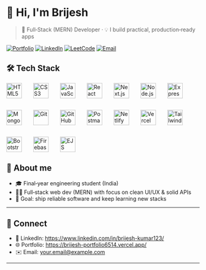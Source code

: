 # 👋 Hi, I'm Brijesh

> 🚀 Full‑Stack (MERN) Developer · 💡 I build practical, production‑ready apps



[![Portfolio](https://img.shields.io/badge/Portfolio-000?logo=vercel\&logoColor=white)](https://brijesh-portfolio6514.vercel.app/)
[![LinkedIn](https://img.shields.io/badge/LinkedIn-0A66C2?logo=linkedin\&logoColor=white)](https://www.linkedin.com/in/brijesh-kumar123/)
[![LeetCode](https://img.shields.io/badge/LeetCode-FFA116?logo=leetcode\&logoColor=white)](https://leetcode.com/u/brijeshkumar_1234/)
[![Email](https://img.shields.io/badge/Email-Dev?logo=gmail\&logoColor=white\&color=D14836)](mailto:brijesh6514@gmail.com)



## 🛠️ Tech Stack

<p align="left"   style="display: flex; gap: 30px; flex-wrap: wrap;" >
  <!-- Frontend -->
  <img   src="https://cdn.jsdelivr.net/gh/devicons/devicon/icons/html5/html5-original.svg" alt="HTML5" width="40" height="40"   />
  <img src="https://cdn.jsdelivr.net/gh/devicons/devicon/icons/css3/css3-original.svg" alt="CSS3" width="40" height="40"/>
  <img src="https://cdn.jsdelivr.net/gh/devicons/devicon/icons/javascript/javascript-original.svg" alt="JavaScript" width="40" height="40"/>
  <img src="https://cdn.jsdelivr.net/gh/devicons/devicon/icons/react/react-original.svg" alt="React" width="40" height="40"/>
  <img src="https://cdn.jsdelivr.net/gh/devicons/devicon/icons/nextjs/nextjs-original.svg" alt="Next.js" width="40" height="40"/>
  
  <!-- Backend -->
  <img src="https://cdn.jsdelivr.net/gh/devicons/devicon/icons/nodejs/nodejs-original.svg" alt="Node.js" width="40" height="40"/>
  <img src="https://cdn.jsdelivr.net/gh/devicons/devicon/icons/express/express-original.svg" alt="Express" width="40" height="40"/>
  
  <!-- Database -->
  <img src="https://cdn.jsdelivr.net/gh/devicons/devicon/icons/mongodb/mongodb-original.svg" alt="MongoDB" width="40" height="40"/>
  
  
  <!-- Tools -->

  <img src="https://cdn.jsdelivr.net/gh/devicons/devicon/icons/git/git-original.svg" alt="Git" width="40" height="40"/>
  <img src="https://cdn.jsdelivr.net/gh/devicons/devicon/icons/github/github-original.svg" alt="GitHub" width="40" height="40"/>
  <img src="https://cdn.jsdelivr.net/gh/devicons/devicon/icons/postman/postman-original.svg" alt="Postman" width="40" height="40"/>
  <img src="https://cdn.jsdelivr.net/gh/devicons/devicon/icons/netlify/netlify-original.svg" alt="Netlify" width="40" height="40"/>
  <img src="https://cdn.jsdelivr.net/gh/devicons/devicon/icons/vercel/vercel-original.svg" alt="Vercel" width="40" height="40"/>
  <img src="https://cdn.jsdelivr.net/gh/devicons/devicon/icons/tailwindcss/tailwindcss-original.svg" alt="TailwindCSS" width="40" height="40"/>
  <img src="https://cdn.jsdelivr.net/gh/devicons/devicon/icons/bootstrap/bootstrap-original.svg" alt="Bootstrap" width="40" height="40"/>
  <img src="https://cdn.jsdelivr.net/gh/devicons/devicon/icons/firebase/firebase-plain.svg" alt="Firebase" width="40" height="40"/>
  <img src="https://cdn.jsdelivr.net/gh/devicons/devicon/icons/ejs/ejs-original.svg" alt="EJS" width="40" height="40"/>

</p>



## 🧭 About me

* 🎓 Final‑year engineering student (India)
* 🧑‍💻 Full‑stack web dev (MERN) with focus on clean UI/UX & solid APIs
* 🎯 Goal: ship reliable software and keep learning new stacks


---

## 🤝 Connect

* 💼 LinkedIn: https://www.linkedin.com/in/brijesh-kumar123/
* 🌐 Portfolio: https://brijesh-portfolio6514.vercel.app/
* ✉️ Email: [your.email@example.com](mailto:brijesh6514@gmail.com)

---


